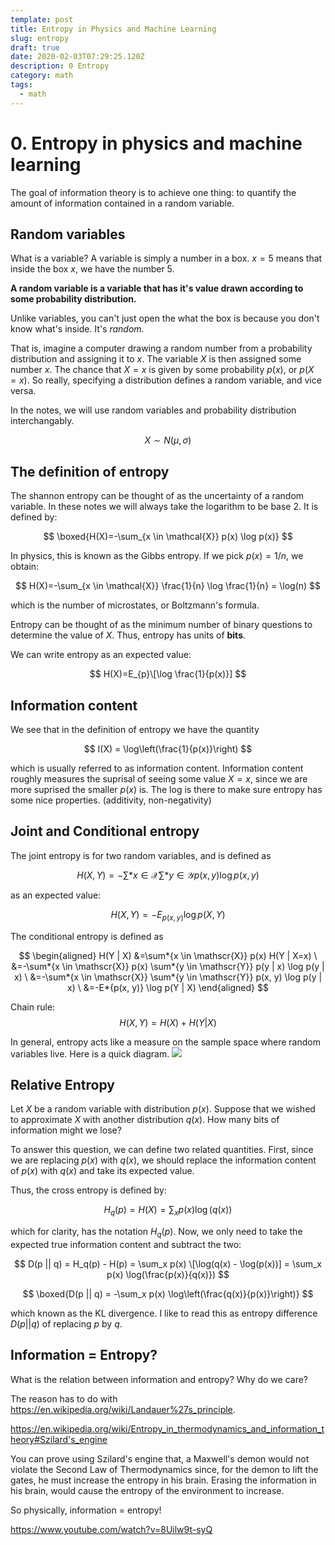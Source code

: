 ```yaml
---
template: post
title: Entropy in Physics and Machine Learning
slug: entropy
draft: true
date: 2020-02-03T07:29:25.120Z
description: 0 Entropy
category: math
tags:
  - math
---
```

# 0. Entropy in physics and machine learning

The goal of information theory is to achieve one thing: to quantify the amount of information contained in a random variable. 

## Random variables

What is a variable? A variable is simply a number in a box. $x = 5$ means that inside the box $x$, we have the number 5. 

**A random variable is a variable that has it's value drawn according to some probability distribution.**

Unlike variables, you can't just open the what the box is because you don't know what's inside. It's *random*.  

That is, imagine a computer drawing a random number from a probability distribution and assigning it to $x$. The variable $X$ is then assigned some number $x$. The chance that $X = x$ is given by some probability $p(x)$, or $p(X = x)$. So really, specifying a distribution defines a random variable, and vice versa.

In the notes, we will use random variables and probability distribution interchangably. 

$$ X \sim N(\mu, \sigma)
$$

## The definition of entropy

The shannon entropy can be thought of as the uncertainty of a random variable. In these notes we will always take the logarithm to be base 2. It is defined by:

$$ \boxed{H(X)=-\sum_{x \in \mathcal{X}} p(x) \log p(x)}
$$

In physics, this is known as the Gibbs entropy. If we pick $p(x) = 1/n$, we obtain:

$$ H(X)=-\sum_{x \in \mathcal{X}} \frac{1}{n} \log \frac{1}{n} = \log(n)
$$

which is the number of microstates, or Boltzmann's formula.

Entropy can be thought of as the minimum number of binary questions to determine the value of $X$. Thus, entropy has units of **bits**.

We can write entropy as an expected value:

$$ H(X)=E_{p}\[\log \frac{1}{p(x)}] $$

## Information content

We see that in the definition of entropy we have the quantity

$$ I(X) = \log\left(\frac{1}{p(x)}\right)
$$

which is usually referred to as information content. Information content roughly measures the suprisal of seeing some value $X = x$, since we are more suprised the smaller $p(x)$ is. The log is there to make sure entropy has some nice properties. (additivity, non-negativity)

## Joint and Conditional entropy

The joint entropy is for two random variables, and is defined as 

$$ H(X, Y)=-\sum*{x \in \mathcal{X}} \sum*{y \in \mathcal{Y}} p(x, y) \log p(x, y) $$

as an expected value:

$$ H(X, Y)=-E_{p(x,y)} \log p(X, Y)
$$

The conditional entropy is defined as

$$ \begin{aligned}
H(Y | X) &=\sum*{x \in \mathscr{X}} p(x) H(Y | X=x) \ &=-\sum*{x \in \mathscr{X}} p(x) \sum*{y \in \mathscr{Y}} p(y | x) \log p(y | x) \ &=-\sum*{x \in \mathscr{X}} \sum*{y \in \mathscr{Y}} p(x, y) \log p(y | x) \ &=-E*{p(x, y)} \log p(Y | X) \end{aligned}
$$

Chain rule: $$
H(X, Y)=H(X)+H(Y | X)
$$

In general, entropy acts like a measure on the sample space where random variables live. Here is a quick diagram. ![](https://upload.wikimedia.org/wikipedia/commons/thumb/d/d4/Entropy-mutual-information-relative-entropy-relation-diagram.svg/2560px-Entropy-mutual-information-relative-entropy-relation-diagram.svg.png)

## Relative Entropy

Let $X$ be a random variable with distribution $p(x)$. Suppose that we wished to approximate $X$ with another distribution $q(x)$. How many bits of information might we lose?

To answer this question, we can define two related quantities. First, since we are replacing $p(x)$ with $q(x)$, we should replace the information content of $p(x)$ with $q(x)$ and take its expected value.

Thus, the cross entropy is defined by:

$$ H_q(p) = H(X) = \sum_x p(x) \log(q(x))
$$

which for clarity, has the notation $H_q(p)$. Now, we only need to take the expected true information content and subtract the two:

$$ D(p || q) = H_q(p) - H(p) = \sum_x p(x) \[\log(q(x) - \log(p(x))] = \sum_x p(x) \log(\frac{p(x)}{q(x)})  $$ 

$$ \boxed{D(p || q) = -\sum_x p(x) \log\left(\frac{q(x)}{p(x)}\right)}
$$

which known as the KL divergence. I like to read this as entropy difference $D(p || q)$ of replacing $p$ by $q$.

## Information = Entropy?

What is the relation between information and entropy? Why do we care?

The reason has to do with <https://en.wikipedia.org/wiki/Landauer%27s_principle>. 

<https://en.wikipedia.org/wiki/Entropy_in_thermodynamics_and_information_theory#Szilard's_engine>

You can prove using Szilard's engine that, a Maxwell's demon would not violate the Second Law of Thermodynamics since, for the demon to lift the gates, he must increase the entropy in his brain. Erasing the information in his brain, would cause the entropy of the environment to increase.

So physically, information = entropy!

<https://www.youtube.com/watch?v=8Uilw9t-syQ>
